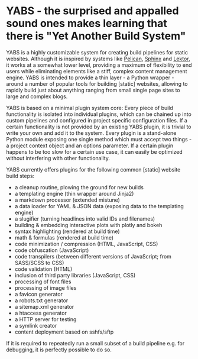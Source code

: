 # YABS - the surprised and appalled sound ones makes learning that there is "Yet Another Build System"

YABS is a highly customizable system for creating build pipelines for static websites. Although it is inspired by systems like [Pelican](https://blog.getpelican.com/), [Sphinx](http://www.sphinx-doc.org) and [Lektor](https://www.getlektor.com/), it works at a somewhat lower level, providing a maximum of flexibility to end users while eliminating elements like a stiff, complex content management engine. YABS is intended to provide a thin layer - a Python wrapper - around a number of popular tools for building [static] websites, allowing to rapidly build just about anything ranging from small single page sites to large and complex blogs.

YABS is based on a minimal plugin system core: Every piece of build functionality is isolated into individual plugins, which can be chained up into custom pipelines and configured in project specific configuration files. If a certain functionality is not provided by an existing YABS plugin, it is trivial to write your own and add it to the system. Every plugin is a stand-alone Python module exposing one single method which must accept two things - a project context object and an options parameter. If a certain plugin happens to be too slow for a certain use case, it can easily be optimized without interfering with other functionality.

YABS currently offers plugins for the following common [static] website build steps:

* a cleanup routine, plowing the ground for new builds
* a templating engine (thin wrapper around Jinja2)
* a markdown processor (extended mistune)
* a data loader for YAML & JSON data (exposing data to the templating engine)
* a slugifier (turning headlines into valid IDs and filenames)
* building & embedding interactive plots with plotly and bokeh
* syntax highlighting (rendered at build time)
* math & formulas (rendered at build time)
* code minimization / compression (HTML, JavaScript, CSS)
* code obfuscation (JavaScript)
* code transpilers (between different versions of JavaScript; from SASS/SCSS to CSS)
* code validation (HTML)
* inclusion of third party libraries (JavaScript, CSS)
* processing of font files
* processing of image files
* a favicon generator
* a robots.txt generator
* a sitemap.xml generator
* a htaccess generator
* a HTTP server for testing
* a symlink creator
* content deployment based on sshfs/sftp

If it is required to repeatedly run a small subset of a build pipeline e.g. for debugging, it is perfectly possible to do so.
